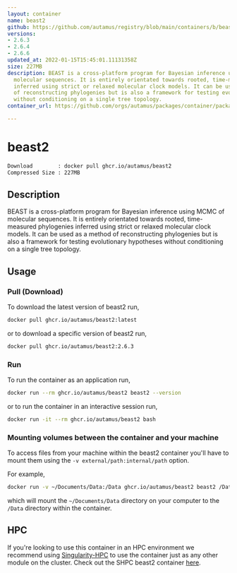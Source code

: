 ```yaml
---
layout: container
name: beast2
github: https://github.com/autamus/registry/blob/main/containers/b/beast2/spack.yaml
versions:
- 2.6.3
- 2.6.4
- 2.6.6
updated_at: 2022-01-15T15:45:01.11131358Z
size: 227MB
description: BEAST is a cross-platform program for Bayesian inference using MCMC of
  molecular sequences. It is entirely orientated towards rooted, time-measured phylogenies
  inferred using strict or relaxed molecular clock models. It can be used as a method
  of reconstructing phylogenies but is also a framework for testing evolutionary hypotheses
  without conditioning on a single tree topology.
container_url: https://github.com/orgs/autamus/packages/container/package/beast2

---
```

# beast2
```bash 
Download        : docker pull ghcr.io/autamus/beast2
Compressed Size : 227MB
```

## Description
BEAST is a cross-platform program for Bayesian inference using MCMC of molecular sequences. It is entirely orientated towards rooted, time-measured phylogenies inferred using strict or relaxed molecular clock models. It can be used as a method of reconstructing phylogenies but is also a framework for testing evolutionary hypotheses without conditioning on a single tree topology.

## Usage
### Pull (Download)
To download the latest version of beast2 run,

```bash
docker pull ghcr.io/autamus/beast2:latest
```

or to download a specific version of beast2 run,

```bash
docker pull ghcr.io/autamus/beast2:2.6.3
```
### Run
To run the container as an application run,
```bash
docker run --rm ghcr.io/autamus/beast2 beast2 --version
```

or to run the container in an interactive session run,
```bash
docker run -it --rm ghcr.io/autamus/beast2 bash
```

### Mounting volumes between the container and your machine
To access files from your machine within the beast2 container you'll have to mount them using the `-v external/path:internal/path` option.

For example,
```bash
docker run -v ~/Documents/Data:/Data ghcr.io/autamus/beast2 beast2 /Data/myData.csv
```
which will mount the `~/Documents/Data` directory on your computer to the `/Data` directory within the container.

## HPC
If you're looking to use this container in an HPC environment we recommend using [Singularity-HPC](https://singularity-hpc.readthedocs.io) to use the container just as any other module on the cluster. Check out the SHPC beast2 container [here](https://singularityhub.github.io/singularity-hpc/r/ghcr.io-autamus-beast2/).